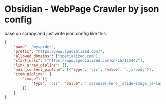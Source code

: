 # Obsidian - WebPage Crawler by json config

<!--
create time: 2016-08-26 14:43:58
Author: amoblin

This file is created by Marboo<http://marboo.io> template file $MARBOO_HOME/.media/starts/default.md
本文件由 Marboo<http://marboo.io> 模板文件 $MARBOO_HOME/.media/starts/default.md 创建
-->

base on scrapy and just write json config like this:

```json
{
    "name": "myspider",
    "prefix": "https://www.specialized.com/",
    "allowed_domains": ["specialized.com"],
    "start_urls": ["https://www.specialized.com/cn/zh/115443"],
    "link_array_pipline": [],
    "main_content_pipline": [{"type": "css", "value": ".js-body"}],
    "item_pipline": {
        "image": [{
            "type": "css", "value": ".carousel-hero__slide-image.js-lazy-slide-image::attr(data-src)"
        }]
    }
}
```
